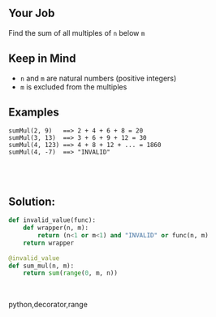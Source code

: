 ## Your Job

Find the sum of all multiples of `n` below `m`

## Keep in Mind

- `n` and `m` are natural numbers (positive integers)
- `m` is excluded from the multiples

## Examples

```
sumMul(2, 9)   ==> 2 + 4 + 6 + 8 = 20
sumMul(3, 13)  ==> 3 + 6 + 9 + 12 = 30
sumMul(4, 123) ==> 4 + 8 + 12 + ... = 1860
sumMul(4, -7)  ==> "INVALID"
```

<br><br>

## Solution:
```py
def invalid_value(func):
    def wrapper(n, m):
        return (n<1 or m<1) and "INVALID" or func(n, m)
    return wrapper
        
@invalid_value
def sum_mul(n, m):
    return sum(range(0, m, n))
```

<br>

<tag>python,decorator,range<tag>
